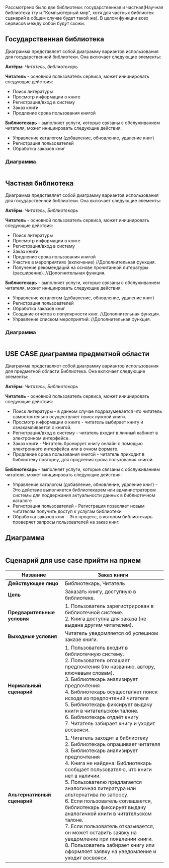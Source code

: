 Рассмотрено было две библиотеки: государственная и частная(Научная библиотека тгу и "Компьютерный мир", хотя для частных библиотек сценарий в общем случае будет такой же). В целом функции всех сервисов между собой будут схожи.

## Государственная библиотека
Диаграмма представляет собой диаграмму вариантов использования для государственной библиотеки. Она включает следующие элементы:

**Актёры:** *Читатель, библиотекарь*

**Читатель** - основной пользователь сервиса, может инициировать следующие действия:

- Поиск литературы
- Просмотр информации о книге
- Регистрация/вход в систему
- Заказ книги
- Продление срока пользования книгой


**Библиотекарь** - выполняет услуги, которые связаны с обслуживанием читателя, может инициировать следующие действия:
- Управление каталогом (добавление, обновление, удаление книг)
- Регистрация пользователей
- Обработка заказов книг

### Диаграмма
![]()

##   Частная библиотека
Диаграмма представляет собой диаграмму вариантов использования для государственной библиотеки. Она включает следующие элементы:

**Актёры:** *Читатель, Библиотекарь*

**Читатель** - основной пользователь сервиса, может инициировать следующие действия:
- Поиск литературы
- Просмотр информации о книге
- Регистрация/вход в систему
- Заказ книги
- Продление срока пользования книгой
- Участие в мероприятиях (включение) //Дополнительная функция.
- Получение рекомендаций на основе прочитанной литературы (расширение). //Дополнительная функция.

**Библиотекарь** - выполняет услуги, которые связаны с обслуживанием читателя, может инициировать следующие действия:
- Управление каталогом (добавление, обновление, удаление книг)
- Регистрация пользователей
- Обработка заказов книг
- Создание отчётов о популярности книг. //Дополнительная функция.
- Управление списком мероприятий. //Дополнительная функция.


### Диаграмма
![]()

## USE CASE диаграмма предметной области
Диаграмма представляет собой диаграмму вариантов использования для предметной области Библиотека. Она включает следующие элементы:

**Актёры:** *Читатель, Библиотекарь*

**Читатель** - основной пользователь сервиса, может инициировать следующие действия:
- Поиск литературы - в данном случае подразумевается что читатель самостоятельно осуществляет поиск нужной книги.
- Просмотр информации о книге - читатель выбирает книгу и ознакамливается с книгой.
- Регистрация/вход в систему - читатель входит в личный кабинет в электронном интерфейсе.
- Заказ книги - Читатель бронирует книгу онлайн с помощью электронного интерфейса или в очном формате.
- Продление срока пользования книгой - читатель приходит в библиотеку повторну, для продления срока пользования книгой.



**Библиотекарь** - выполняет услуги, которые связаны с обслуживанием читателя, может инициировать следующие действия:
- Управление каталогом (добавление, обновление, удаление книг) - Это действие выполняется библиотекарем или администратором системы для поддержания актуальности данных в библиотечном каталоге
- Регистрация пользователей - Регистрация позволяет новым читателям получить доступ к услугам библиотеки
- Обработка заказов книг - Это процесс, в котором библиотекарь проверяет запросы пользователей на заказ книг.

## Диаграмма
![]()

## Сценарий для use case прийти на прием

| **Название**                | Заказ книги                                                                                                                                                                                                                                                                                                                                                                                                                                       |
| --------------------------- | ----------------------------------------------------------------------------------------------------------------------------------------------------------------------------------------------------------------------------------------------------------------------------------------------------------------------------------------------------------------------------------------------------------------------------------------------------- |
| **Действующее лицо**        | Библиотекарь, Читатель                                                                                                                                                                                                                                                                                                                                                                                                                                         |
| **Цель**                    | Заказать книгу, доступную в библиотеке.                                                                                                                                                                                                                                                                                                                                                                                         |
| **Предварительные условия** | 1. Пользователь зарегистрирован в библиотечной системе.<br>2. Книга доступна для заказа (не выдана другим читателем).                                                                                                                                                                                                                                                                                                       |
| **Выходные условия**        | Читатель уведомляется об успешном заказе книги.                                                                                                                                                                                                                                                                                                                                                                                                               |
| **Нормальный сценарий**     | 1. Пользователь входит в библиотечную систему.<br>2. Пользователь оглашает предпочтения (по названию, автору, ключевым словам).<br>3. Библиотекарь анализирует предпочтения<br>4. Библиотекарь осуществляет поиск исходя из предпочтений читателя<br>5. Библиотекарь фиксирует выдачу книги в читательском талоне.<br>6. Библиотекарь отдаёт книгу<br>7. Читатель забирает книгу и уходит восвояси. |
| **Альтернативный сценарий** | 1. Читатель заходит в библиотеку<br>2. Библиотекарь опрашивает читателя<br>3. Библиотекарь анализирует предпочтения<br>4.  Книга не найдена: Библиотекарь сообщает пользователю, что книги нет в наличии. <br>5. Пользователю предлагается аналогичная литература или альтернатива по запросу.<br>6. Если пользователь соглашается, библиотекарь фиксирует выдачу аналогичной книги в читательском талоне.<br>7. Если пользователь отказывается, он может оставить заявку на уведомление при появлении книги.<br>8. Пользователь забирает книгу или оформляет заявку на уведомление и уходит восвояси.                                                                                                                        |



